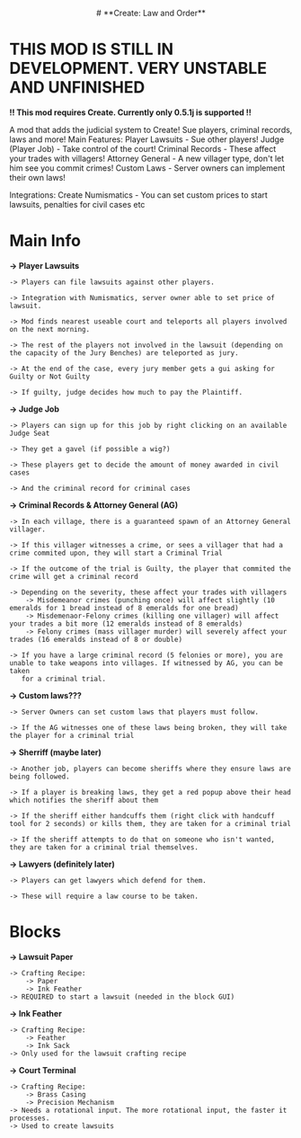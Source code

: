 <p align="center">
# **Create: Law and Order**

# THIS MOD IS STILL IN DEVELOPMENT. VERY UNSTABLE AND UNFINISHED
</p>

**!! This mod requires Create. Currently only 0.5.1j is supported !!**

A mod that adds the judicial system to Create! Sue players, criminal records, laws and more!
Main Features:
Player Lawsuits - Sue other players!
Judge (Player Job) - Take control of the court!
Criminal Records - These affect your trades with villagers!
Attorney General - A new villager type, don't let him see you commit crimes!
Custom Laws - Server owners can implement their own laws!

Integrations:
Create Numismatics - You can set custom prices to start lawsuits, penalties for civil cases etc


# Main Info

**-> Player Lawsuits**
	
 	-> Players can file lawsuits against other players.

	-> Integration with Numismatics, server owner able to set price of lawsuit.

	-> Mod finds nearest useable court and teleports all players involved on the next morning.

	-> The rest of the players not involved in the lawsuit (depending on the capacity of the Jury Benches) are teleported as jury.

	-> At the end of the case, every jury member gets a gui asking for Guilty or Not Guilty

	-> If guilty, judge decides how much to pay the Plaintiff.

**-> Judge Job**
	
	-> Players can sign up for this job by right clicking on an available Judge Seat

	-> They get a gavel (if possible a wig?)

	-> These players get to decide the amount of money awarded in civil cases

	-> And the criminal record for criminal cases

**-> Criminal Records & Attorney General (AG)**

	-> In each village, there is a guaranteed spawn of an Attorney General villager.

	-> If this villager witnesses a crime, or sees a villager that had a crime commited upon, they will start a Criminal Trial

	-> If the outcome of the trial is Guilty, the player that commited the crime will get a criminal record

	-> Depending on the severity, these affect your trades with villagers
		-> Misdemeanor crimes (punching once) will affect slightly (10 emeralds for 1 bread instead of 8 emeralds for one bread)
		-> Misdemenaor-Felony crimes (killing one villager) will affect your trades a bit more (12 emeralds instead of 8 emeralds)
		-> Felony crimes (mass villager murder) will severely affect your trades (16 emeralds instead of 8 or double)

	-> If you have a large criminal record (5 felonies or more), you are unable to take weapons into villages. If witnessed by AG, you can be taken
	   for a criminal trial.

**-> Custom laws???**

	-> Server Owners can set custom laws that players must follow.

	-> If the AG witnesses one of these laws being broken, they will take the player for a criminal trial
	
**-> Sherriff (maybe later)**

	-> Another job, players can become sheriffs where they ensure laws are being followed.
	
	-> If a player is breaking laws, they get a red popup above their head which notifies the sheriff about them

	-> If the sheriff either handcuffs them (right click with handcuff tool for 2 seconds) or kills them, they are taken for a criminal trial

	-> If the sheriff attempts to do that on someone who isn't wanted, they are taken for a criminal trial themselves.

**-> Lawyers (definitely later)**

	-> Players can get lawyers which defend for them.
	
	-> These will require a law course to be taken.

# Blocks
**-> Lawsuit Paper**

	-> Crafting Recipe:
		-> Paper
		-> Ink Feather
	-> REQUIRED to start a lawsuit (needed in the block GUI)
**-> Ink Feather**

	-> Crafting Recipe:
		-> Feather
		-> Ink Sack
	-> Only used for the lawsuit crafting recipe
**-> Court Terminal**

	-> Crafting Recipe:
		-> Brass Casing
		-> Precision Mechanism
	-> Needs a rotational input. The more rotational input, the faster it processes.
	-> Used to create lawsuits